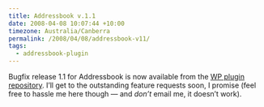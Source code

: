 ```yaml
---
title: Addressbook v.1.1
date: 2008-04-08 10:07:44 +10:00
timezone: Australia/Canberra
permalink: /2008/04/08/addressbook-v11/
tags:
  - addressbook-plugin
---
```

Bugfix release 1.1 for Addressbook is now available from the [WP plugin repository](http://wordpress.org/extend/plugins/addressbook).
I’ll get to the outstanding feature requests soon, I promise
(feel free to hassle me here though — and *don’t* email me, it doesn’t work).
